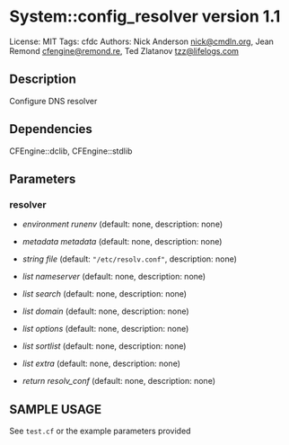 # System::config_resolver version 1.1

License: MIT
Tags: cfdc
Authors: Nick Anderson <nick@cmdln.org>, Jean Remond <cfengine@remond.re>, Ted Zlatanov <tzz@lifelogs.com>

## Description
Configure DNS resolver

## Dependencies
CFEngine::dclib, CFEngine::stdlib

## Parameters
### resolver
* _environment_ *runenv* (default: none, description: none)

* _metadata_ *metadata* (default: none, description: none)

* _string_ *file* (default: `"/etc/resolv.conf"`, description: none)

* _list_ *nameserver* (default: none, description: none)

* _list_ *search* (default: none, description: none)

* _list_ *domain* (default: none, description: none)

* _list_ *options* (default: none, description: none)

* _list_ *sortlist* (default: none, description: none)

* _list_ *extra* (default: none, description: none)

* _return_ *resolv_conf* (default: none, description: none)


## SAMPLE USAGE
See `test.cf` or the example parameters provided


